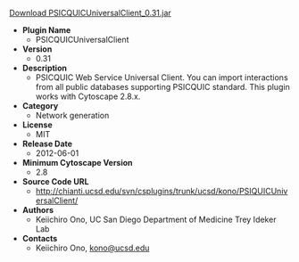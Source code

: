 <a href="PSICQUICUniversalClient_0.31.jar">Download PSICQUICUniversalClient_0.31.jar</a>

* __Plugin Name__
  * PSICQUICUniversalClient
* __Version__
  * 0.31
* __Description__
  * PSICQUIC Web Service Universal Client.  You can import interactions from all public databases supporting PSICQUIC standard.  This plugin works with Cytoscape 2.8.x.
* __Category__
  * Network generation
* __License__
  * MIT
* __Release Date__
  * 2012-06-01
* __Minimum Cytoscape Version__
  * 2.8
* __Source Code URL__
  * http://chianti.ucsd.edu/svn/csplugins/trunk/ucsd/kono/PSIQUICUniversalClient/
* __Authors__
  * Keiichiro Ono, UC San Diego Department of Medicine Trey Ideker Lab
* __Contacts__
  * Keiichiro Ono, kono@ucsd.edu
